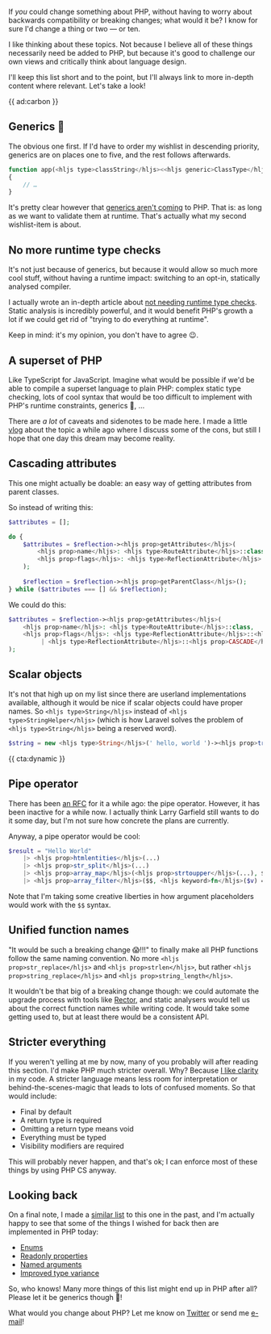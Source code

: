 If _you_ could change something about PHP, without having to worry about backwards compatibility or breaking changes; what would it be? I know for sure I'd change a thing or two — or ten. 

I like thinking about these topics. Not because I believe all of these things necessarily need be added to PHP, but because it's good to challenge our own views and critically think about language design.

I'll keep this list short and to the point, but I'll always link to more in-depth content where relevant. Let's take a look!

{{ ad:carbon }}

## Generics 🥺

The obvious one first. If I'd have to order my wishlist in descending priority, generics are on places one to five, and the rest follows afterwards.

```php
function app(<hljs type>classString</hljs><<hljs generic>ClassType</hljs>> $className): <hljs generic>ClassType</hljs>
{
    // …
}
```

It's pretty clear however that [generics aren't coming](https://www.youtube.com/watch?v=BN0L2MBkhNg) to PHP. That is: as long as we want to validate them at runtime. That's actually what my second wishlist-item is about.

## No more runtime type checks

It's not just because of generics, but because it would allow so much more cool stuff, without having a runtime impact: switching to an opt-in, statically analysed compiler. 

I actually wrote an in-depth article about [not needing runtime type checks](/blog/we-dont-need-runtime-type-checks). Static analysis is incredibly powerful, and it would benefit PHP's growth a lot if we could get rid of "trying to do everything at runtime". 

Keep in mind: it's my opinion, you don't have to agree 😉.

## A superset of PHP

Like TypeScript for JavaScript. Imagine what would be possible if we'd be able to compile a superset language to plain PHP: complex static type checking, lots of cool syntax that would be too difficult to implement with PHP's runtime constraints, generics 🥺, … 

There are _a lot_ of caveats and sidenotes to be made here. I made a little [vlog](https://www.youtube.com/watch?v=kVww3uk7HMg) about the topic a while ago where I discuss some of the cons, but still I hope that one day this dream may become reality.

## Cascading attributes

This one might actually be doable: an easy way of getting attributes from parent classes. 

So instead of writing this:

```php
$attributes = [];

do {
    $attributes = $reflection-><hljs prop>getAttributes</hljs>(
        <hljs prop>name</hljs>: <hljs type>RouteAttribute</hljs>::class,
        <hljs prop>flags</hljs>: <hljs type>ReflectionAttribute</hljs>::<hljs prop>IS_INSTANCEOF</hljs>
    );
    
    $reflection = $reflection-><hljs prop>getParentClass</hljs>();
} while ($attributes === [] && $reflection);
```

We could do this:

```php
$attributes = $reflection-><hljs prop>getAttributes</hljs>(
    <hljs prop>name</hljs>: <hljs type>RouteAttribute</hljs>::class,
    <hljs prop>flags</hljs>: <hljs type>ReflectionAttribute</hljs>::<hljs prop>IS_INSTANCEOF</hljs> 
         | <hljs type>ReflectionAttribute</hljs>::<hljs prop>CASCADE</hljs>
);
```

## Scalar objects

It's not that high up on my list since there are userland implementations available, although it would be nice if scalar objects could have proper names. So `<hljs type>String</hljs>` instead of `<hljs type>StringHelper</hljs>` (which is how Laravel solves the problem of `<hljs type>String</hljs>` being a reserved word).

```php
$string = new <hljs type>String</hljs>(' hello, world ')-><hljs prop>trim</hljs>()-><hljs prop>explode</hljs>(',');
```

{{ cta:dynamic }}

## Pipe operator

There has been [an RFC](https://wiki.php.net/rfc/pipe-operator-v2) for it a while ago: the pipe operator. However, it has been inactive for a while now. I actually think Larry Garfield still wants to do it some day, but I'm not sure how concrete the plans are currently.

Anyway, a pipe operator would be cool:

```php
$result = "Hello World"
    |> <hljs prop>htmlentities</hljs>(...)
    |> <hljs prop>str_split</hljs>(...)
    |> <hljs prop>array_map</hljs>(<hljs prop>strtoupper</hljs>(...), $$)
    |> <hljs prop>array_filter</hljs>($$, <hljs keyword>fn</hljs>($v) => $v != 'O');
```

Note that I'm taking some creative liberties in how argument placeholders would work with the `$$` syntax. 

## Unified function names

"It would be such a breaking change 😱!!!" to finally make all PHP functions follow the same naming convention. No more `<hljs prop>str_replace</hljs>` and `<hljs prop>strlen</hljs>`, but rather `<hljs prop>string_replace</hljs>` and `<hljs prop>string_length</hljs>`.

It wouldn't be that big of a breaking change though: we could automate the upgrade process with tools like [Rector](https://github.com/rectorphp/rector), and static analysers would tell us about the correct function names while writing code. It would take some getting used to, but at least there would be a consistent API.

## Stricter everything

If you weren't yelling at me by now, many of you probably will after reading this section. I'd make PHP much stricter overall. Why? Because [I like clarity](/blog/uncertainty-doubt-and-static-analysis) in my code. A stricter language means less room for interpretation or behind-the-scenes-magic that leads to lots of confused moments. So that would include: 

- Final by default
- A return type is required
- Omitting a return type means void
- Everything must be typed
- Visibility modifiers are required

This will probably never happen, and that's ok; I can enforce most of these things by using PHP CS anyway.

## Looking back

On a final note, I made a [similar list](/blog/php-reimagined) to this one in the past, and I'm actually happy to see that some of the things I wished for back then are implemented in PHP today:

- [Enums](/blog/php-enums)
- [Readonly properties](/blog/php-81-readonly-properties)
- [Named arguments](/blog/php-8-named-arguments)
- [Improved type variance](/blog/new-in-php-74#improved-type-variance-rfc)

So, who knows! Many more things of this list might end up in PHP after all? Please let it be generics though 🥺!

What would you change about PHP? Let me know on [Twitter](*https://twitter.com/brendt_gd) or send me [e-mail](mailto:brendt@stitcher.io)!
